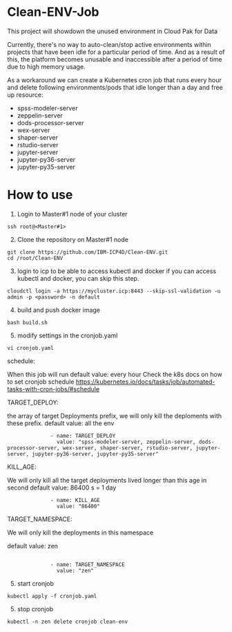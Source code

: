 # Clean-ENV-Job
This project will showdown the unused environment in Cloud Pak for Data

Currently, there's no way to auto-clean/stop active environments within projects that have been idle for a particular period of time. And as a result of this, the platform becomes unusable and inaccessible after a period of time due to high memory usage.
 
As a workaround we can create a Kubernetes cron job that runs every hour and delete following environments/pods that idle longer than a day and free up resource:
 
- spss-modeler-server 
- zeppelin-server 
- dods-processor-server 
- wex-server 
- shaper-server 
- rstudio-server 
- jupyter-server 
- jupyter-py36-server 
- jupyter-py35-server



# How to use

1. Login to Master#1 node of your cluster
```
ssh root@<Master#1>
```
2. Clone the repository on Master#1 node 
```
git clone https://github.com/IBM-ICP4D/Clean-ENV.git
cd /root/Clean-ENV
```
3. login to icp to be able to access kubectl and docker
if you can access kubectl and docker, you can skip this step.
```
cloudctl login -a https://mycluster.icp:8443 --skip-ssl-validation -u admin -p <password> -n default
```
4. build and push docker image
```
bash build.sh
```
5. modify settings in the cronjob.yaml
```
vi cronjob.yaml
```

schedule: 

When this job will run
default value: every hour
Check the k8s docs on how to set cronjob schedule
https://kubernetes.io/docs/tasks/job/automated-tasks-with-cron-jobs/#schedule

TARGET_DEPLOY: 

the array of target Deployments prefix, we will only kill the deploments with these prefix.
default value: all the env
```
              - name: TARGET_DEPLOY
                value: "spss-modeler-server, zeppelin-server, dods-processor-server, wex-server, shaper-server, rstudio-server, jupyter-server, jupyter-py36-server, jupyter-py35-server"
```


KILL_AGE: 

We will only kill all the target deployments lived longer than this age in second
default value: 86400 s = 1 day
```
              - name: KILL_AGE
                value: "86400"
```

TARGET_NAMESPACE:

We will only kill the deployments in this namespace

default value: zen

```

              - name: TARGET_NAMESPACE
                value: "zen"
```

5. start cronjob
```
kubectl apply -f cronjob.yaml
```

5. stop cronjob
```
kubectl -n zen delete cronjob clean-env
```
